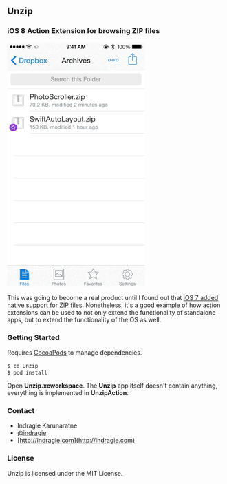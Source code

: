 ## Unzip
### iOS 8 Action Extension for browsing ZIP files

![Unzip Extension for iOS 8](demo.gif)

This was going to become a real product until I found out that [iOS 7 added native support for ZIP files](http://www.macworld.com/article/2049370/ios-7-adds-support-for-zipped-attachments-in-mail-messages-with-quick-look.html). Nonetheless, it's a good example of how action extensions can be used to not only extend the functionality of standalone apps, but to extend the functionality of the OS as well.

### Getting Started

Requires [CocoaPods](http://cocoapods.org) to manage dependencies.

```
$ cd Unzip
$ pod install
```

Open **Unzip.xcworkspace**. The **Unzip** app itself doesn't contain anything, everything is implemented in **UnzipAction**.

### Contact

* Indragie Karunaratne
* [@indragie](http://twitter.com/indragie)
* [http://indragie.com](http://indragie.com)

### License

Unzip is licensed under the MIT License.